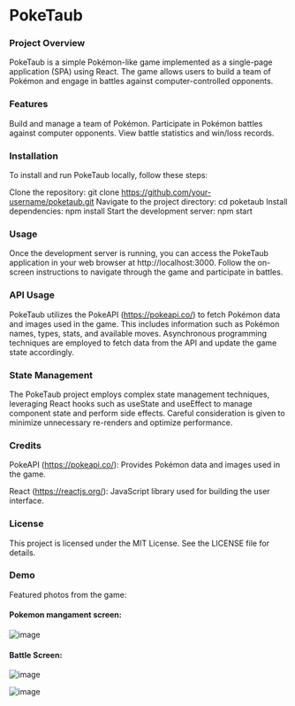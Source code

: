 # PokeTaub
### Project Overview
PokeTaub is a simple Pokémon-like game implemented as a single-page application (SPA) using React. The game allows users to build a team of Pokémon and engage in battles against computer-controlled opponents.

### Features
Build and manage a team of Pokémon.
Participate in Pokémon battles against computer opponents.
View battle statistics and win/loss records.

### Installation
To install and run PokeTaub locally, follow these steps:

Clone the repository: git clone https://github.com/your-username/poketaub.git
Navigate to the project directory: cd poketaub
Install dependencies: npm install
Start the development server: npm start

### Usage
Once the development server is running, you can access the PokeTaub application in your web browser at http://localhost:3000. Follow the on-screen instructions to navigate through the game and participate in battles.

### API Usage
PokeTaub utilizes the PokeAPI (https://pokeapi.co/) to fetch Pokémon data and images used in the game. This includes information such as Pokémon names, types, stats, and available moves. Asynchronous programming techniques are employed to fetch data from the API and update the game state accordingly.

### State Management
The PokeTaub project employs complex state management techniques, leveraging React hooks such as useState and useEffect to manage component state and perform side effects. Careful consideration is given to minimize unnecessary re-renders and optimize performance.

### Credits
PokeAPI (https://pokeapi.co/): Provides Pokémon data and images used in the game.

React (https://reactjs.org/): JavaScript library used for building the user interface.

### License
This project is licensed under the MIT License. See the LICENSE file for details.

### Demo
Featured photos from the game:

#### Pokemon mangament screen:
![image](https://github.com/nadavbrilon/personal-projects/assets/63443963/78ff904f-5d3f-471d-9946-7b8603704964)

#### Battle Screen:
![image](https://github.com/nadavbrilon/personal-projects/assets/63443963/4377359e-1847-4d26-9c51-a346f07f9798)

![image](https://github.com/nadavbrilon/personal-projects/assets/63443963/36610c5e-13a5-477f-9382-1a71ee78d21d)




